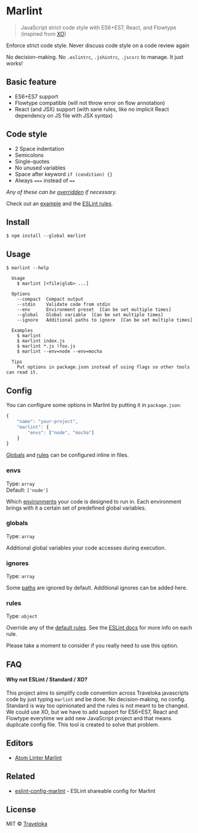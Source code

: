 # Marlint

> JavaScript strict code style with ES6+ES7, React, and Flowtype (inspired from [XO](https://github.com/sindresorhus/xo))

Enforce strict code style. Never discuss code style on a code review again

No decision-making. No `.eslintrc`, `.jshintrc`, `.jscsrc` to manage. It just works!

## Basic feature

- ES6+ES7 support
- Flowtype compatible (will not throw error on flow annotation)
- React (and JSX) support (with sane rules, like no implicit React dependency on JS file with JSX syntax)

## Code style

- 2 Space indentation
- Semicolons
- Single-quotes
- No unused variables
- Space after keyword `if (condition) {}`
- Always `===` instead of `==`

*Any of these can be [overridden](#rules) if necessary.*

Check out an [example](index.js) and the [ESLint rules](https://github.com/traveloka/eslint-config-marlint/blob/master/index.js).


## Install

```
$ npm install --global marlint
```

## Usage

```
$ marlint --help

  Usage
    $ marlint [<file|glob> ...]

  Options
    --compact  Compact output
    --stdin    Validate code from stdin
    --env      Environment preset  [Can be set multiple times]
    --global   Global variable  [Can be set multiple times]
    --ignore   Additional paths to ignore  [Can be set multiple times]

  Examples
    $ marlint
    $ marlint index.js
    $ marlint *.js !foo.js
    $ marlint --env=node --env=mocha

  Tips
    Put options in package.json instead of using flags so other tools can read it.
```

## Config

You can configure some options in Marlint by putting it in `package.json`:

```js
{
	"name": "your-project",
	"marlint": {
		"envs": ["node", "mocha"]
	}
}
```

[Globals](http://eslint.org/docs/user-guide/configuring#specifying-globals) and [rules](http://eslint.org/docs/user-guide/configuring#configuring-rules) can be configured inline in files.

### envs

Type: `array`  
Default: `['node']`

Which [environments](http://eslint.org/docs/user-guide/configuring#specifying-environments) your code is designed to run in. Each environment brings with it a certain set of predefined global variables.

### globals

Type: `array`

Additional global variables your code accesses during execution.

### ignores

Type: `array`

Some [paths](https://github.com/sindresorhus/marlint/blob/4a0db396766118d7918577d759cacb05cd99a354/index.js#L14-L20) are ignored by default. Additional ignores can be added here.

### rules

Type: `object`  

Override any of the [default rules](https://github.com/sindresorhus/eslint-config-marlint/blob/master/index.js). See the [ESLint docs](http://eslint.org/docs/rules/) for more info on each rule.

Please take a moment to consider if you really need to use this option.

## FAQ

#### Why not ESLint / Standard / XO?

This project aims to simplify code convention across Traveloka javascripts code by just typing `marlint` and be done. No decision-making, no config. Standard is way too opinionated and the rules is not meant to be changed. We could use XO, but we have to add support for ES6+ES7, React and Flowtype everytime we add new JavaScript project and that means duplicate config file. This tool is created to solve that problem.

## Editors

- [Atom Linter Marlint](https://github.com/traveloka/atom-linter-marlint)

## Related

- [eslint-config-marlint](https://github.com/traveloka/eslint-config-marlint) - ESLint shareable config for Marlint

## License

MIT © [Traveloka](http://traveloka.com)
